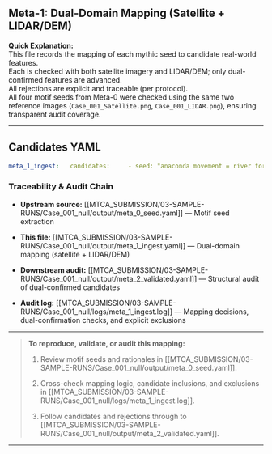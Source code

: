 ## Meta-1: Dual-Domain Mapping (Satellite + LIDAR/DEM)

**Quick Explanation:**  
This file records the mapping of each mythic seed to candidate real-world features.  
Each is checked with both satellite imagery and LIDAR/DEM; only dual-confirmed features are advanced.  
All rejections are explicit and traceable (per protocol).  
All four motif seeds from Meta-0 were checked using the same two reference images (`Case_001_Satellite.png`, `Case_001_LIDAR.png`), ensuring transparent audit coverage.

---

## Candidates YAML

``` yaml
meta_1_ingest:   candidates:     - seed: "anaconda movement = river formation"       satellite_feature: "sinuous river channel (standard, non-anomalous; visible in Case_001_Satellite.png)"       lidar_feature: "continuous riverbed visible in Case_001_LIDAR.png"       included: false       rationale: "Rejected: only standard river morphology detected; not a unique or anomalous feature."       images: ["Case_001_Satellite.png", "Case_001_LIDAR.png"]      - seed: "anaconda rest = lagoon formation"       satellite_feature: "no clear lagoon visible in Case_001_Satellite.png"       lidar_feature: "DEM shows no depression or enclosed water in region"       included: false       rationale: "Rejected: both satellite and DEM fail to indicate a lagoon in this area."       images: ["Case_001_Satellite.png", "Case_001_LIDAR.png"]      - seed: "anaconda coil = island creation"       satellite_feature: "island-like region present, but not distinct in satellite"       lidar_feature: "DEM does not support clear island topography"       included: false       rationale: "Rejected: island feature not geomorphically distinct per both images."       images: ["Case_001_Satellite.png", "Case_001_LIDAR.png"]      - seed: "anaconda becomes guardian of water"       satellite_feature: "deep channel visible but not anomalous in satellite"       lidar_feature: "no unusual depth or basin detected in DEM"       included: false       rationale: "Rejected: no evidence of unique guardian/depth feature at site."       images: ["Case_001_Satellite.png", "Case_001_LIDAR.png"]    summary: "All motif seeds checked against available satellite and DEM data. No dual-confirmed anomalies detected; no features advanced."   input_sources: [     "meta_0_seed.yaml",     "Case_001_Satellite.png",     "Case_001_LIDAR.png"   ]
```

### Traceability & Audit Chain

- **Upstream source:** [[MTCA_SUBMISSION/03-SAMPLE-RUNS/Case_001_null/output/meta_0_seed.yaml]] — Motif seed extraction
    
- **This file:** [[MTCA_SUBMISSION/03-SAMPLE-RUNS/Case_001_null/output/meta_1_ingest.yaml]] — Dual-domain mapping (satellite + LIDAR/DEM)
    
- **Downstream audit:** [[MTCA_SUBMISSION/03-SAMPLE-RUNS/Case_001_null/output/meta_2_validated.yaml]] — Structural audit of dual-confirmed candidates
    
- **Audit log:** [[MTCA_SUBMISSION/03-SAMPLE-RUNS/Case_001_null/logs/meta_1_ingest.log]] — Mapping decisions, dual-confirmation checks, and explicit exclusions
    

---

> **To reproduce, validate, or audit this mapping:**
> 
> 1. Review motif seeds and rationales in [[MTCA_SUBMISSION/03-SAMPLE-RUNS/Case_001_null/output/meta_0_seed.yaml]].
>     
> 2. Cross-check mapping logic, candidate inclusions, and exclusions in [[MTCA_SUBMISSION/03-SAMPLE-RUNS/Case_001_null/logs/meta_1_ingest.log]].
>     
> 3. Follow candidates and rejections through to [[MTCA_SUBMISSION/03-SAMPLE-RUNS/Case_001_null/output/meta_2_validated.yaml]].
>     

---
